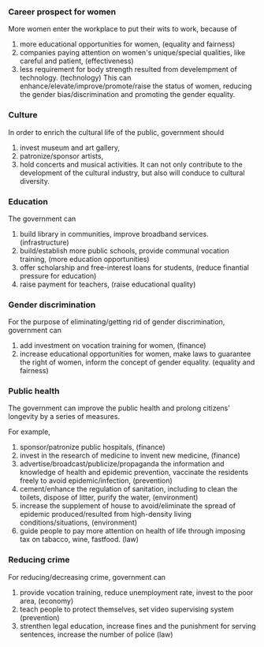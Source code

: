 ### Career prospect for women
More women enter the workplace to put their wits to work,
because of 
1. more educational opportunities for women, (equality and fairness)
2. companies paying attention on women's unique/special qualities, like careful and patient, (effectiveness)
3. less requirement for body strength resulted from develempment of technology. (technology)
This can enhance/elevate/improve/promote/raise the status of women, reducing the gender bias/discrimination and promoting the gender equality.

### Culture
In order to enrich the cultural life of the public, government should 
1. invest museum and art gallery, 
2. patronize/sponsor artists,
3. hold concerts and musical activities.
It can not only contribute to the development of the cultural industry, but also will conduce to cultural diversity.

### Education
The government can 
1. build library in communities, improve broadband services. (infrastructure)
2. build/establish more public schools, provide communal vocation training, (more education opportunities)
3. offer scholarship and free-interest loans for students, (reduce finantial pressure for education)
4. raise payment for teachers, (raise educational quality)

### Gender discrimination
For the purpose of eliminating/getting rid of gender discrimination, government can 
1. add investment on vocation training for women, (finance)
2. increase educational opportunities for women, make laws to guarantee the right of women, inform the concept of gender equality. (equality and fairness)

### Public health 
The government can improve the public health and prolong citizens' longevity by a series of measures. 

For example, 
1. sponsor/patronize public hospitals, (finance)
2. invest in the research of medicine to invent new medicine, (finance)
3. advertise/broadcast/publicize/propaganda the information and knowledge of health and epidemic prevention, vaccinate the residents freely to avoid epidemic/infection, (prevention)
4. cement/enhance the regulation of sanitation, including to clean the toilets, dispose of litter, purify the water, (environment)
5. increase the supplement of house to avoid/eliminate the spread of epidemic produced/resulted from high-density living conditions/situations, (environment)
6. guide people to pay more attention on health of life through imposing tax on tabacco, wine, fastfood. (law)

### Reducing crime
For reducing/decreasing crime, government can
1. provide vocation training, reduce unemployment rate, invest to the poor area, (economy)
2. teach people to protect themselves, set video supervising system (prevention)
3. strenthen legal education, increase fines and the punishment for serving sentences, increase the number of police (law)
